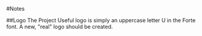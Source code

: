#Notes

##Logo
The Project Useful logo is simply an uppercase letter U in the Forte font. A new, "real" logo should be created.

